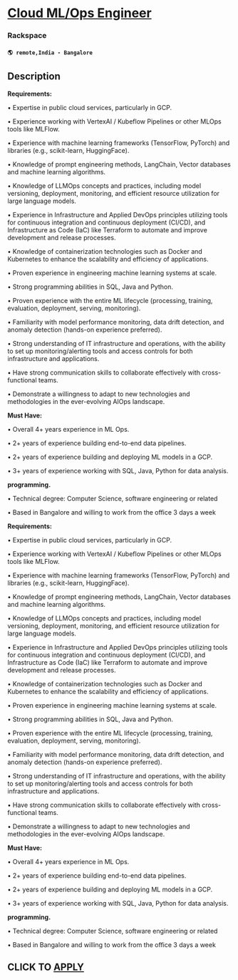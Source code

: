 # [Cloud ML/Ops Engineer](https://www.remotewlb.com/apply/cloud-ml-ops-engineer)  
### Rackspace  
#### `🌎 remote,India - Bangalore`  

## Description

 **Requirements:**

• Expertise in public cloud services, particularly in GCP.

• Experience working with VertexAI / Kubeflow Pipelines or other MLOps tools like MLFlow.

• Experience with machine learning frameworks (TensorFlow, PyTorch) and libraries (e.g., scikit-learn, HuggingFace).

• Knowledge of prompt engineering methods, LangChain, Vector databases and machine learning algorithms.

• Knowledge of LLMOps concepts and practices, including model versioning, deployment, monitoring, and efficient resource utilization for large language models.

• Experience in Infrastructure and Applied DevOps principles utilizing tools for continuous integration and continuous deployment (CI/CD), and Infrastructure as Code (IaC) like Terraform to automate and improve development and release processes.

• Knowledge of containerization technologies such as Docker and Kubernetes to enhance the scalability and efficiency of applications.

• Proven experience in engineering machine learning systems at scale.

• Strong programming abilities in SQL, Java and Python.

• Proven experience with the entire ML lifecycle (processing, training, evaluation, deployment, serving, monitoring).

• Familiarity with model performance monitoring, data drift detection, and anomaly detection (hands-on experience preferred).

• Strong understanding of IT infrastructure and operations, with the ability to set up monitoring/alerting tools and access controls for both infrastructure and applications.

• Have strong communication skills to collaborate effectively with cross-functional teams.

• Demonstrate a willingness to adapt to new technologies and methodologies in the ever-evolving AIOps landscape.

**Must Have:**

• Overall 4+ years experience in ML Ops.

• 2+ years of experience building end-to-end data pipelines.

• 2+ years of experience building and deploying ML models in a GCP.

• 3+ years of experience working with SQL, Java, Python for data analysis.

**programming.**

• Technical degree: Computer Science, software engineering or related

• Based in Bangalore and willing to work from the office 3 days a week

  

 **Requirements:**

• Expertise in public cloud services, particularly in GCP.

• Experience working with VertexAI / Kubeflow Pipelines or other MLOps tools like MLFlow.

• Experience with machine learning frameworks (TensorFlow, PyTorch) and libraries (e.g., scikit-learn, HuggingFace).

• Knowledge of prompt engineering methods, LangChain, Vector databases and machine learning algorithms.

• Knowledge of LLMOps concepts and practices, including model versioning, deployment, monitoring, and efficient resource utilization for large language models.

• Experience in Infrastructure and Applied DevOps principles utilizing tools for continuous integration and continuous deployment (CI/CD), and Infrastructure as Code (IaC) like Terraform to automate and improve development and release processes.

• Knowledge of containerization technologies such as Docker and Kubernetes to enhance the scalability and efficiency of applications.

• Proven experience in engineering machine learning systems at scale.

• Strong programming abilities in SQL, Java and Python.

• Proven experience with the entire ML lifecycle (processing, training, evaluation, deployment, serving, monitoring).

• Familiarity with model performance monitoring, data drift detection, and anomaly detection (hands-on experience preferred).

• Strong understanding of IT infrastructure and operations, with the ability to set up monitoring/alerting tools and access controls for both infrastructure and applications.

• Have strong communication skills to collaborate effectively with cross-functional teams.

• Demonstrate a willingness to adapt to new technologies and methodologies in the ever-evolving AIOps landscape.

**Must Have:**

• Overall 4+ years experience in ML Ops.

• 2+ years of experience building end-to-end data pipelines.

• 2+ years of experience building and deploying ML models in a GCP.

• 3+ years of experience working with SQL, Java, Python for data analysis.

**programming.**

• Technical degree: Computer Science, software engineering or related

• Based in Bangalore and willing to work from the office 3 days a week

  

  
## CLICK TO [APPLY](https://www.remotewlb.com/apply/cloud-ml-ops-engineer)

